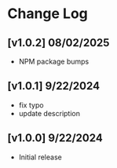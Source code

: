 # Change Log

## [v1.0.2] 08/02/2025

- NPM package bumps

## [v1.0.1] 9/22/2024

- fix typo
- update description

## [v1.0.0] 9/22/2024

- Initial release
